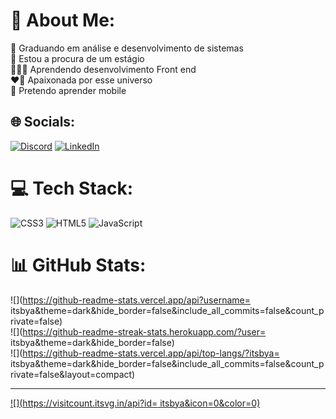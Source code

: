# 💫 About Me:
🧠 Graduando em análise e desenvolvimento de sistemas<br>🔎 Estou a procura de um estágio<br>👩🏾‍💻 Aprendendo desenvolvimento Front end<br>❤️‍🔥 Apaixonada por esse universo<br>📲 Pretendo aprender mobile<br>


## 🌐 Socials:
[![Discord](https://img.shields.io/badge/Discord-%237289DA.svg?logo=discord&logoColor=white)](https://discord.gg/.itsbya) [![LinkedIn](https://img.shields.io/badge/LinkedIn-%230077B5.svg?logo=linkedin&logoColor=white)](https://linkedin.com/in/www.linkedin.com/in/ana-beatriz-carvalho-esmaile-17a3b519a) 

# 💻 Tech Stack:
![CSS3](https://img.shields.io/badge/css3-%231572B6.svg?style=for-the-badge&logo=css3&logoColor=white) ![HTML5](https://img.shields.io/badge/html5-%23E34F26.svg?style=for-the-badge&logo=html5&logoColor=white) ![JavaScript](https://img.shields.io/badge/javascript-%23323330.svg?style=for-the-badge&logo=javascript&logoColor=%23F7DF1E) 
# 📊 GitHub Stats:
![](https://github-readme-stats.vercel.app/api?username= itsbya&theme=dark&hide_border=false&include_all_commits=false&count_private=false)<br/>
![](https://github-readme-streak-stats.herokuapp.com/?user= itsbya&theme=dark&hide_border=false)<br/>
![](https://github-readme-stats.vercel.app/api/top-langs/?itsbya= itsbya&theme=dark&hide_border=false&include_all_commits=false&count_private=false&layout=compact)

---
[![](https://visitcount.itsvg.in/api?id= itsbya&icon=0&color=0)](https://visitcount.itsvg.in)

<!-- Proudly created with GPRM ( https://gprm.itsvg.in ) -->
